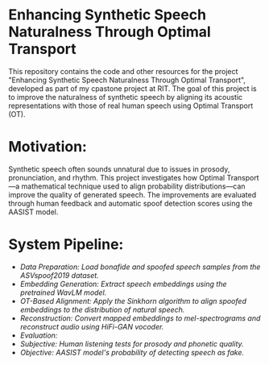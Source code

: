 # Enhancing Synthetic Speech Naturalness Through Optimal Transport

This repository contains the code and other resources for the project "Enhancing Synthetic Speech Naturalness Through Optimal Transport", developed as part of my cpastone project at RIT. The goal of this project is to improve the naturalness of synthetic speech by aligning its acoustic representations with those of real human speech using Optimal Transport (OT).

# Motivation:

Synthetic speech often sounds unnatural due to issues in prosody, pronunciation, and rhythm. This project investigates how Optimal Transport—a mathematical technique used to align probability distributions—can improve the quality of generated speech. The improvements are evaluated through human feedback and automatic spoof detection scores using the AASIST model.

# System Pipeline:

* *Data Preparation: Load bonafide and spoofed speech samples from the ASVspoof2019 dataset.*
* *Embedding Generation: Extract speech embeddings using the pretrained WavLM model.*
* *OT-Based Alignment: Apply the Sinkhorn algorithm to align spoofed embeddings to the distribution of natural speech.*
* *Reconstruction: Convert mapped embeddings to mel-spectrograms and reconstruct audio using HiFi-GAN vocoder.*
* *Evaluation:*
*   *Subjective: Human listening tests for prosody and phonetic quality.*
*   *Objective: AASIST model's probability of detecting speech as fake.*



